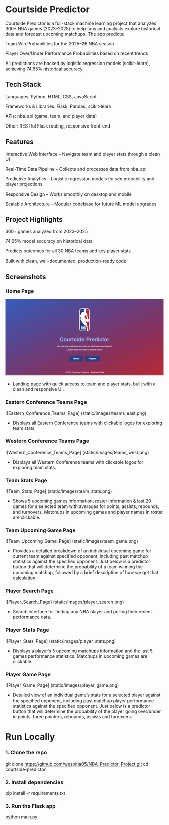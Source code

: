 # Courtside Predictor

Courtside Predictor is a full-stack machine learning project that analyzes 300+ NBA games (2023–2025) to help fans and analysts explore historical data and forecast upcoming matchups.
The app predicts:

Team Win Probabilities for the 2025–26 NBA season

Player Over/Under Performance Probabilities based on recent trends

All predictions are backed by logistic regression models (scikit-learn), achieving 74.65% historical accuracy.


## Tech Stack

Languages: Python, HTML, CSS, JavaScript

Frameworks & Libraries: Flask, Pandas, scikit-learn

APIs: nba_api (game, team, and player data)

Other: RESTful Flask routing, responsive front-end


## Features

Interactive Web Interface – Navigate team and player stats through a clean UI

Real-Time Data Pipeline – Collects and processes data from nba_api

Predictive Analytics – Logistic regression models for win probability and player projections

Responsive Design – Works smoothly on desktop and mobile

Scalable Architecture – Modular codebase for future ML model upgrades


## Project Highlights

300+ games analyzed from 2023–2025

74.65% model accuracy on historical data

Predicts outcomes for all 30 NBA teams and key player stats

Built with clean, well-documented, production-ready code


## Screenshots

### Home Page
![Main_Page](static/images/index.png)
* Landing page with quick access to team and player stats, built with a clean and responsive UI.

### Eastern Conference Teams Page
![Eastern_Conference_Teams_Page] (static/images/teams_east.png)
* Displays all Eastern Conference teams with clickable logos for exploring team stats.

### Western Conference Teams Page
![Western_Conference_Teams_Page] (static/images/teams_west.png)
* Displays all Western Conference teams with clickable logos for exploring team stats.

### Team Stats Page
![Team_Stats_Page] (static/images/team_stats.png)
* Shows 5 upcoming games information, roster information & last 20 games for a selected team with averages for points, assists, rebounds, and turnovers. Matchups in upcoming games and player names in roster are clickable.

### Team Upcoming Game Page
![Team_Upcoming_Game_Page] (static/images/team_game.png)
* Provides a detailed breakdown of an individual upcoming game for current team against specified opponent, including past matchup statistics against the specified opponent. Just below is a predictor button that will determine the probability of a team winning the upcoming matchup, followed by a brief description of how we got that calculation.

### Player Search Page
![Player_Search_Page] (static/images/player_search.png)
* Search interface for finding any NBA player and pulling their recent performance data.

### Player Stats Page
![Player_Stats_Page] (static/images/player_stats.png)
* Displays a player’s 5 upcoming matchups information and the last 5 games performance statistics. Matchups in upcoming games are clickable.

### Player Game Page
![Player_Game_Page] (static/images/player_game.png)
* Detailed view of an individual game’s stats for a selected player against the specified opponent, including past matchup player performance statistics against the specified opponent. Just below is a predictor button that will determine the probability of the player going over/under in points, three pointers, rebounds, assists and turnovers.


# Run Locally

### 1. Clone the repo
git clone https://github.com/wespitia05/NBA_Predictor_Project.git
cd courtside-predictor

### 2. Install dependencies
pip install -r requirements.txt

### 3. Run the Flask app
python main.py
```